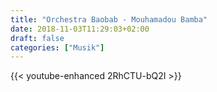```yaml
---
title: "Orchestra Baobab - Mouhamadou Bamba"
date: 2018-11-03T11:29:03+02:00
draft: false
categories: ["Musik"]
---
```


{{< youtube-enhanced 2RhCTU-bQ2I >}}
